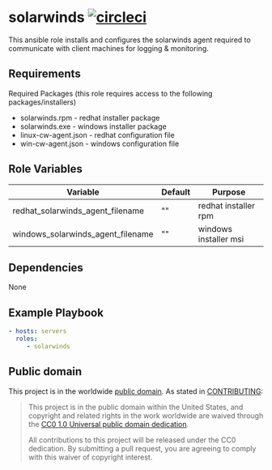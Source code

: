 solarwinds [![circleci](https://circleci.com/gh/GSA/ansible-solarwinds.svg?style=svg)](https://circleci.com/gh/GSA/ansible-solarwinds)
=========

This ansible role installs and configures the solarwinds agent required to communicate with client machines for logging & monitoring.

Requirements
------------

Required Packages (this role requires access to the following packages/installers)
- solarwinds.rpm - redhat installer package
- solarwinds.exe - windows installer package
- linux-cw-agent.json - redhat configuration file
- win-cw-agent.json - windows configuration file

Role Variables
--------------

| Variable | Default | Purpose |
| ------ | ------ | ------ |
| redhat_solarwinds_agent_filename | "" | redhat installer rpm |
| windows_solarwinds_agent_filename | "" | windows installer msi |

Dependencies
------------

None

Example Playbook
----------------

```yaml
- hosts: servers
  roles:
     - solarwinds
```

Public domain
-------------

This project is in the worldwide [public domain](LICENSE.md). As stated in [CONTRIBUTING](CONTRIBUTING.md):

> This project is in the public domain within the United States, and copyright and related rights in the work worldwide are waived through the [CC0 1.0 Universal public domain dedication](https://creativecommons.org/publicdomain/zero/1.0/).
>
> All contributions to this project will be released under the CC0 dedication. By submitting a pull request, you are agreeing to comply with this waiver of copyright interest.
